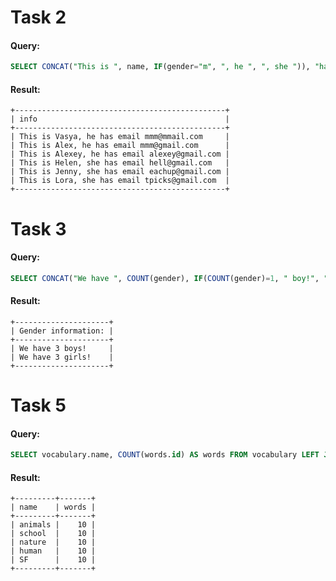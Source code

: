 # Task 2
#### Query:
```sql
SELECT CONCAT("This is ", name, IF(gender="m", ", he ", ", she ")), "has email ", email) AS info FROM users;
```
#### Result:
	+-----------------------------------------------+
	| info                                          |
	+-----------------------------------------------+
	| This is Vasya, he has email mmm@mmail.com     |
	| This is Alex, he has email mmm@gmail.com      |
	| This is Alexey, he has email alexey@gmail.com |
	| This is Helen, she has email hell@gmail.com   |
	| This is Jenny, she has email eachup@gmail.com |
	| This is Lora, she has email tpicks@gmail.com  |
	+-----------------------------------------------+
# Task 3
#### Query:
```sql
SELECT CONCAT("We have ", COUNT(gender), IF(COUNT(gender)=1, " boy!", " boys!")) AS "Gender information:" FROM users WHERE gender="m" UNION SELECT CONCAT("We have ", COUNT(gender), IF(COUNT(gender)=1, " girl!", " girls!")) AS "Gender information:" FROM users WHERE gender="f";
```
#### Result:
	+---------------------+
    | Gender information: |
    +---------------------+
    | We have 3 boys!     |
    | We have 3 girls!    |
    +---------------------+
# Task 5
#### Query:
```sql
SELECT vocabulary.name, COUNT(words.id) AS words FROM vocabulary LEFT JOIN words ON vocabulary.id=words.vocabulary_id GROUP BY vocabulary.name;
```
#### Result:
	+---------+-------+
    | name    | words |
    +---------+-------+
    | animals |    10 |
    | school  |    10 |
    | nature  |    10 |
    | human   |    10 |
    | SF      |    10 |
    +---------+-------+

